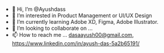 - 👋 Hi, I’m @Ayushdass
- 👀 I’m interested in Product Management or UI/UX Design
- 🌱 I’m currently learning Adobe XD, Figma, Adobe Illustrator.
- 💞️ I’m looking to collaborate on ...
- 📫 How to reach me ... dasaayush00@gmail.com, https://www.linkedin.com/in/ayush-das-5a2b65191/

<!---
Ayushdass/Ayushdass is a ✨ special ✨ repository because its `README.md` (this file) appears on your GitHub profile.
You can click the Preview link to take a look at your changes.
--->
